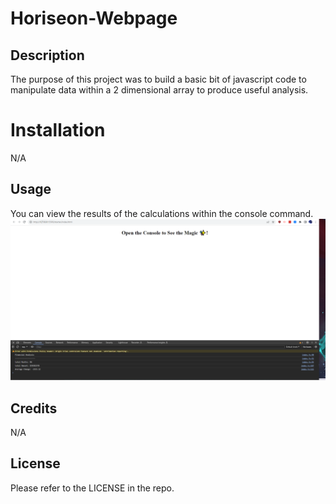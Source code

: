 # Horiseon-Webpage

## Description
The purpose of this project was to build a basic bit of javascript code to manipulate data within a 2 dimensional array to produce useful analysis. 
# Installation
 N/A
## Usage
You can view the results of the calculations within the console command.
![Image of Website with Dev Tools](./Assets/Capture.PNG "Image of Website with Dev Tools")


## Credits
N/A
## License
Please refer to the LICENSE in the repo.